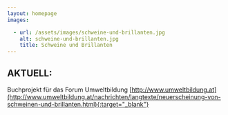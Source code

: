 ```yaml
---
layout: homepage
images:

  - url: /assets/images/schweine-und-brillanten.jpg
    alt: schweine-und-brillanten.jpg
    title: Schweine und Brillanten
---
```


## AKTUELL:  
Buchprojekt für das Forum Umweltbildung
[http://www.umweltbildung.at](http://www.umweltbildung.at/nachrichten/langtexte/neuerscheinung-von-schweinen-und-brillanten.html){:target="_blank"}

